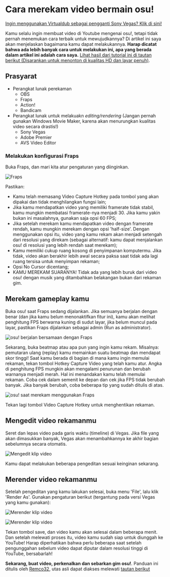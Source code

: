 # Cara merekam video bermain osu!

[Ingin menggunakan Virtualdub sebagai pengganti Sony Vegas? Klik di sini!](https://osu.ppy.sh/community/forums/posts/252802)

Kamu selalu ingin membuat video di Youtube mengenai osu!, tetapi tidak pernah menemukan cara terbaik untuk mewujudkannya? Di artikel ini saya akan menjelaskan bagaimana kamu dapat melakukannya. **Harap dicatat bahwa ada lebih banyak cara untuk melakukan ini, apa yang berada dalam artikel ini adalah cara saya.** [Lihat hasil dari tutorial ini di tautan berikut (Disarankan untuk menonton di kualitas HD dan layar penuh)](https://youtube.com/watch?v=JRGhQh69geI).

## Prasyarat

- Perangkat lunak perekaman
  - OBS
  - Fraps
  - Action!
  - Bandicam
- Perangkat lunak untuk melakuakn *editing/rendering* (Jangan pernah gunakan Windows Movie Maker, karena akan menurungkan kualitas video secara drastis!)
  - Sony Vegas
  - Adobe Premier
  - AVS Video Editor

### Melakukan konfigurasi Fraps

Buka Fraps, dan mari kita atur pengaturan yang diinginkan.

![Fraps](img/Recording_1.png "Fraps")

Pastikan:

- Kamu telah memasang Video Capture Hotkey pada tombol yang akan dipakai dan tidak menghilangkan fungsi lain;
- Jika kamu mendapatkan video yang memiliki framerate tidak stabil, kamu mungkin membatasi framerate-nya menjadi 30. Jika kamu yakin bukan ini masalahnya, gunakan saja opsi 60 FPS;
- Jika setelah merekam kamu mendapatkan video dengan framerate rendah, kamu mungkin merekam dengan opsi 'half-size'. Dengan menggunakan opsi itu, video yang kamu rekam akan menjadi setengah dari resolusi yang direkam (sebagai alternatif: kamu dapat menjalankan osu! di resolusi yang lebih rendah saat merekam);
- Kamu memiliki cukup ruang kosong di penyimpanan komputermu. Jika tidak, video akan berakhir lebih awal secara paksa saat tidak ada lagi ruang tersisa untuk menyimpan rekaman;
- Opsi No Cursor dicentang;
- KAMU MEREKAM SUARANYA! Tidak ada yang lebih buruk dari video osu! dengan musik yang ditambahkan belakangan bukan dari rekaman gim.

## Merekam gameplay kamu

Buka osu! saat Fraps sedang dijalankan. Jika semuanya berjalan dengan benar (dan jika kamu belum menonaktifkan fitur ini), kamu akan melihat penghitung FPS berwarna kuning di sudut layar, jika belum muncul pada layar, pastikan Fraps dijalankan sebagai admin (Run as administrator).

![osu! berjalan bersamaan dengan Fraps](img/Recording_2.png "osu! berjalan bersamaan dengan Fraps")

Sekarang, buka beatmap atau apa pun yang ingin kamu rekam. Misalnya: pemutaran ulang (replay) kamu memainkan suatu beatmap dan mendapat skor tinggi! Saat kamu berada di bagian di mana kamu ingin memulai rekaman, tekan tombol Hotkey Capture Video yang telah kamu atur. Angka di penghitung FPS mungkin akan mengalami penurunan dan berubah warnanya menjadi merah. Hal ini menandakan kamu telah memulai rekaman. Coba cek dalam semenit ke depan dan cek jika FPS tidak berubah banyak. Jika banyak berubah, coba beberapa tip yang sudah ditulis di atas.

![osu! saat merekam menggunakan Fraps](img/Recording_3.png "osu! saat merekam menggunakan Fraps")

Tekan lagi tombol Video Capture Hotkey untuk menghentikan rekaman.

## Mengedit video rekamanmu

Seret dan lepas video pada garis waktu (timeline) di Vegas. Jika file yang akan dimasukkan banyak, Vegas akan menambahkannya ke akhir bagian sebelumnya secara otomatis.

![Mengedit klip video](img/Recording_4.png "Mengedit klip video")

Kamu dapat melakukan beberapa pengeditan sesuai keinginan sekarang.

## Merender video rekamanmu

Setelah pengeditan yang kamu lakukan selesai, buka menu 'File', lalu klik 'Render As'. Gunakan pengaturan berikut (tergantung pada versi Vegas yang kamu gunakan):

![Merender klip video](img/Recording_5.png "Merender klip video")

![Merender klip video](img/Recording_6.png "Merender klip video")

Tekan tombol save, dan video kamu akan selesai dalam beberapa menit. Dan setelah melewati proses itu, video kamu sudah siap untuk diunggah ke YouTube! Harap diperhatikan bahwa perlu beberapa saat setelah pengunggahan sebelum video dapat diputar dalam resolusi tinggi di YouTube, bersabarlah!

**Sekarang, buat video, perkenalkan dan sebarkan gim osu!**. Panduan ini ditulis oleh [Remco32](https://osu.ppy.sh/users/9199), utas asli dapat diakses melewati [tautan berikut](https://osu.ppy.sh/community/forums/topics/18112)
